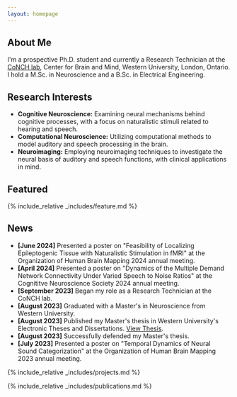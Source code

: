 ```yaml
---
layout: homepage
---
```


## About Me

I'm a prospective Ph.D. student and currently a Research Technician at the [CoNCH lab](https://www.conchlab.uwo.ca/), Center for Brain and Mind, Western University, London, Ontario. I hold a M.Sc. in Neuroscience and a B.Sc. in Electrical Engineering.

## Research Interests
- **Cognitive Neuroscience:** Examining neural mechanisms behind cognitive processes, with a focus on naturalistic stimuli related to hearing and speech.
- **Computational Neuroscience:** Utilizing computational methods to model auditory and speech processing in the brain.
- **Neuroimaging:** Employing neuroimaging techniques to investigate the neural basis of auditory and speech functions, with clinical applications in mind.

## Featured
{% include_relative _includes/feature.md %}

## News

- **[June 2024]** Presented a poster on "Feasibility of Localizing Epileptogenic Tissue with Naturalistic Stimulation in fMRI" at the Organization of Human Brain Mapping 2024 annual meeting.
- **[April 2024]** Presented a poster on "Dynamics of the Multiple Demand Network Connectivity Under Varied Speech to Noise Ratios" at the Cognititve Neuroscience Society 2024 annual meeting.
- **[September 2023]** Began my role as a Research Technician at the CoNCH lab.
- **[August 2023]** Graduated with a Master's in Neuroscience from Western University.
- **[August 2023]** Published my Master's thesis in Western University's Electronic Theses and Dissertations. [View Thesis](https://ir.lib.uwo.ca/etd/9452/).
- **[August 2023]** Successfully defended my Master's thesis.
- **[July 2023]** Presented a poster on "Temporal Dynamics of Neural Sound Categorization" at the Organization of Human Brain Mapping 2023 annual meeting.

{% include_relative _includes/projects.md %}

{% include_relative _includes/publications.md %}
